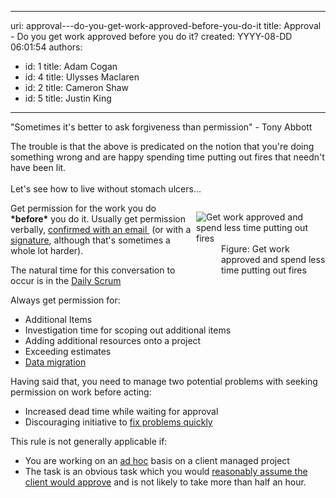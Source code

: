 

---
uri: approval---do-you-get-work-approved-before-you-do-it
title: Approval - Do you get work approved before you do it?
created: YYYY-08-DD 06:01:54
authors:
  - id: 1
    title: Adam Cogan
  - id: 4
    title: Ulysses Maclaren
  - id: 2
    title: Cameron Shaw
  - id: 5
    title: Justin King
---




<span class='intro'> <p>&quot;Sometimes it's better to ask forgiveness than permission&quot; - Tony Abbott</p>
<p>The trouble is that the above is predicated on the notion that you're doing something wrong and are happy spending time putting out fires that needn't have been lit.<br>&#160;<br>Let's see how to&#160;live without stomach ulcers... </p> </span>

<dl class="image" style="float&#58;right;clear&#58;right;width&#58;207px;"><dt>
      <img alt="Get work approved and spend less time putting out fires" src="/PublishingImages/SuccessfulProjects_PuttingOutFires.jpg" /> 
   </dt><dd>Figure&#58; Get work approved and spend less time putting out fires </dd></dl><p>Get permission for the work you do 
   <strong>*before*</strong> you do it. Usually get permission verbally, 
   <a href="/dones-do-you-send-yourself-emails">confirmed with an email&#160;</a> (or with a 
   <a href="/do-you-ask-clients-to-initial-your-work" shape="rect">signature</a>, ​although that's sometimes a whole lot harder). </p><p>The natural time for this conversation to occur is in the 
   <a href="/methodology-do-you-do-daily-scrums-(aka-stand-up-meetings)">Daily Scrum</a></p><p>Always get permission for&#58; </p><ul><li>Additional Items </li><li>Investigation time for scoping out additional items </li><li>Adding additional resources onto a project </li><li>Exceeding estimates</li><li>
      <a href="/do-you-perform-migration-procedures-with-an-approved-release-plan" shape="rect">Data migration</a> </li></ul><p>Having said that, you need to manage two potential problems with seeking permission on work before acting&#58; </p><ul><li>Increased dead time while waiting for approval </li><li>Discouraging initiative to 
      <a href="/do-you-fix-problems-quickly" shape="rect">fix problems&#160;quickly</a></li></ul><p>This rule is not generally applicable if&#58; </p><ul><li>You are working on an 
      <a href="/do-you-know-the-difference-between-ad-hoc-work-and-managed-work" shape="rect">ad hoc</a> basis on a&#160;client managed project </li><li>The task is an obvious task which you would 
      <a href="/approval-do-you-assume-necessary-tasks-will-get-approval" shape="rect">reasonably assume the client would approve</a> and is not likely to take more than half an hour. </li></ul>


